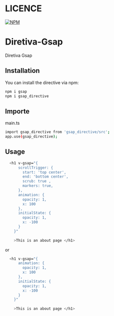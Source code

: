 # LICENCE

[![NPM](https://img.shields.io/npm/l/react)](https://github.com/fariaotavio12/Diretiva-Gsap/blob/main/LICENSE)

# Diretiva-Gsap
Diretiva Gsap

## Installation

You can install the directive via npm:

```bash
npm i gsap
npm i gsap_directive
```


## Importe

main.ts
```bash
import gsap_directive from 'gsap_directive/src';
app.use(gsap_directive);
```


## Usage

```bash
  <h1 v-gsap="{ 
      scrollTrigger: { 
        start: 'top center', 
        end: 'bottom center', 
        scrub: true ,
        markers: true,
      }, 
      animation: { 
        opacity: 1, 
        x: 100 
      }, 
      initialState: { 
        opacity: 1, 
        x: -100 
      } 
    }"
  
    >This is an about page </h1>

````

or 


```bash
  <h1 v-gsap="{ 
      animation: { 
        opacity: 1, 
        x: 100 
      }, 
      initialState: { 
        opacity: 1, 
        x: -100 
      } 
    }"
  
    >This is an about page </h1>

````

